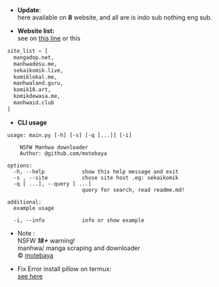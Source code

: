 + **Update**:  
here available on **8** website, and all are is indo sub
nothing eng sub.

+ **Website list:**  
see on [this line](https://github.com/motebaya/MMManga/blob/main/lib/__init__.py#L27) or this 
```python
site_list = [
  mangadop.net,
  manhwadesu.me,
  sekaikomik.live,
  komiklokal.me,
  manhwaland.guru,
  komik18.art,
  komikdewasa.me,
  manhwaid.club
]
```

+ **CLI usage**
```
usage: main.py [-h] [-s] [-q [...]] [-i]

	NSFW Manhwa downloader
    Author: @github.com/motebaya

options:
  -h, --help            show this help message and exit
  -s , --site           chose site host .eg: sekaikomik
  -q [ ...], --query [ ...]
                        query for search, read readme.md!

additional:
  example usage

  -i, --info            info or show example
```

+ Note :  
NSFW ***18+*** warning!  
manhwa/ manga scraping and downloader  
&copy; [motebaya](https://github.com/motebaya)

+ Fix Error install pillow on termux:  
[see here](https://stackoverflow.com/questions/62956054/how-to-install-pillow-on-termux)
